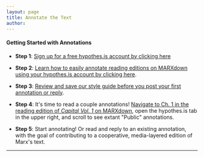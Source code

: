```yaml
---
layout: page
title: Annotate the Text
author:
---
```



#### Getting Started with Annotations

* **Step 1**: [Sign up for a free hypothes.is account by clicking here](https://web.hypothes.is/start/)

* **Step 2**: [Learn how to easily annotate reading editions on MARXdown using your hypothes.is account by clicking here](https://web.hypothes.is/quick-start-guide-for-students/).

* **Step 3**: [Review and save our style guide before you post your first annotation or reply](https://docs.google.com/document/d/14hfh7E9KhtJHpYjst5-CMwGYY_kEFJtXUpmQSema5Zs/edit?usp=sharing).

* **Step 4**: It's time to read a couple annotations! [Navigate to Ch. 1 in the reading edition of *Capital Vol. 1* on MARXdown](https://marxdown.github.io/texts/ch01/), open the hypothes.is tab in the upper right, and scroll to see extant "Public" annotations.

* **Step 5**: Start annotating! Or read and reply to an existing annotation, with the goal of contributing to a cooperative, media-layered edition of Marx's text.

* * *
